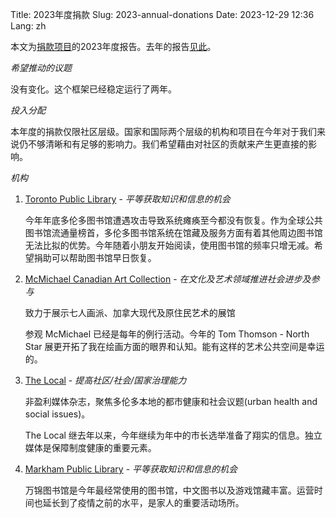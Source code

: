 Title: 2023年度捐款
Slug: 2023-annual-donations
Date: 2023-12-29 12:36
Lang: zh

本文为[捐款项目]({filename}/started-annual-donations.md)的2023年度报告。去年的报告[见此]({filename}/2022-annual-donations.md)。

*希望推动的议题*

没有变化。这个框架已经稳定运行了两年。

*投入分配*

本年度的捐款仅限社区层级。国家和国际两个层级的机构和项目在今年对于我们来说仍不够清晰和有足够的影响力。我们希望藉由对社区的贡献来产生更直接的影响。

*机构*

1. [Toronto Public Library](https://www.torontopubliclibrary.ca/) - *平等获取知识和信息的机会*

    今年年底多伦多图书馆遭遇攻击导致系统瘫痪至今都没有恢复。作为全球公共图书馆流通量榜首，多伦多图书馆系统在馆藏及服务方面有着其他周边图书馆无法比拟的优势。今年随着小朋友开始阅读，使用图书馆的频率只增无减。希望捐助可以帮助图书馆早日恢复。

2. [McMichael Canadian Art Collection](https://mcmichael.com/) - *在文化及艺术领域推进社会进步及参与*

    致力于展示七人画派、加拿大现代及原住民艺术的展馆

    参观 McMichael 已经是每年的例行活动。今年的 Tom Thomson - North Star 展更开拓了我在绘画方面的眼界和认知。能有这样的艺术公共空间是幸运的。

3. [The Local](https://thelocal.to/) - *提高社区/社会/国家治理能力*

    非盈利媒体杂志，聚焦多伦多本地的都市健康和社会议题(urban health and social issues)。

    The Local 继去年以来，今年继续为年中的市长选举准备了翔实的信息。独立媒体是保障制度健康的重要元素。

4. [Markham Public Library](https://markhampubliclibrary.ca/) - *平等获取知识和信息的机会*

    万锦图书馆是今年最经常使用的图书馆，中文图书以及游戏馆藏丰富。运营时间也延长到了疫情之前的水平，是家人的重要活动场所。